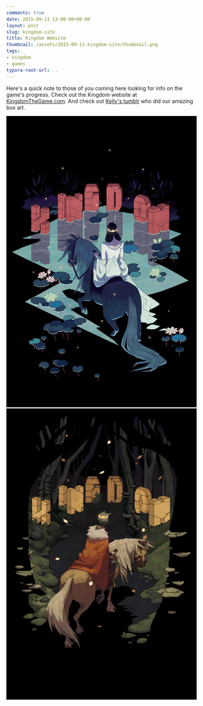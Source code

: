 ```yaml
---
comments: true
date: 2015-09-11 13:00:00+00:00
layout: post
slug: kingdom-site
title: Kingdom Website
thumbnail: /assets/2015-09-11-kingdom-site/thumbnail.png
tags:
- kingdom
- games
typora-root-url: ..
---
```

Here's a quick note to those of you coming here looking for info on the game's progress. Check out the Kingdom website at [KingdomTheGame.com](http://www.kingdomthegame.com). And check out [Kelly's tumblr](http://beatfist.tumblr.com) who did our amazing box art.

![Queen Box Art](/assets/2015-09-11-kingdom-site/boxart_queen.png)
![King Box Art](/assets/2015-09-11-kingdom-site/boxart_king.png)

